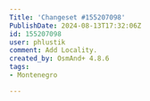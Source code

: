 ```yaml
---
Title: 'Changeset #155207098'
PublishDate: 2024-08-13T17:32:06Z
id: 155207098
user: phlustik
comment: Add Locality.
created_by: OsmAnd+ 4.8.6
tags:
- Montenegro

---
```

